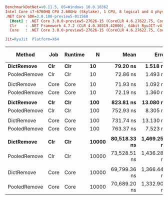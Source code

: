 ``` ini

BenchmarkDotNet=v0.11.5, OS=Windows 10.0.18362
Intel Core i7-6700HQ CPU 2.60GHz (Skylake), 1 CPU, 8 logical and 4 physical cores
.NET Core SDK=3.0.100-preview5-011568
  [Host] : .NET Core 3.0.0-preview5-27626-15 (CoreCLR 4.6.27622.75, CoreFX 4.700.19.22408), 64bit RyuJIT
  Clr    : .NET Framework 4.7.2 (CLR 4.0.30319.42000), 64bit RyuJIT-v4.8.3801.0
  Core   : .NET Core 3.0.0-preview5-27626-15 (CoreCLR 4.6.27622.75, CoreFX 4.700.19.22408), 64bit RyuJIT

Jit=RyuJit  Platform=X64  

```
|       Method |  Job | Runtime |     N |         Mean |        Error |        StdDev | Ratio | RatioSD | Gen 0 | Gen 1 | Gen 2 | Allocated |
|------------- |----- |-------- |------ |-------------:|-------------:|--------------:|------:|--------:|------:|------:|------:|----------:|
|   **DictRemove** |  **Clr** |     **Clr** |    **10** |     **79.20 ns** |     **1.518 ns** |     **1.5585 ns** |  **1.00** |    **0.00** |     **-** |     **-** |     **-** |         **-** |
| PooledRemove |  Clr |     Clr |    10 |     72.86 ns |     1.493 ns |     1.3968 ns |  0.92 |    0.02 |     - |     - |     - |         - |
|              |      |         |       |              |              |               |       |         |       |       |       |           |
|   DictRemove | Core |    Core |    10 |     71.93 ns |     1.092 ns |     0.9676 ns |  1.00 |    0.00 |     - |     - |     - |         - |
| PooledRemove | Core |    Core |    10 |     72.19 ns |     1.360 ns |     1.2723 ns |  1.00 |    0.02 |     - |     - |     - |         - |
|              |      |         |       |              |              |               |       |         |       |       |       |           |
|   **DictRemove** |  **Clr** |     **Clr** |   **100** |    **823.81 ns** |    **13.080 ns** |    **12.2353 ns** |  **1.00** |    **0.00** |     **-** |     **-** |     **-** |         **-** |
| PooledRemove |  Clr |     Clr |   100 |    752.93 ns |     8.305 ns |     7.7690 ns |  0.91 |    0.02 |     - |     - |     - |         - |
|              |      |         |       |              |              |               |       |         |       |       |       |           |
|   DictRemove | Core |    Core |   100 |    731.74 ns |    13.130 ns |    12.2820 ns |  1.00 |    0.00 |     - |     - |     - |         - |
| PooledRemove | Core |    Core |   100 |    763.37 ns |     7.523 ns |     7.0372 ns |  1.04 |    0.02 |     - |     - |     - |         - |
|              |      |         |       |              |              |               |       |         |       |       |       |           |
|   **DictRemove** |  **Clr** |     **Clr** | **10000** | **80,518.33 ns** | **1,469.254 ns** | **1,374.3413 ns** |  **1.00** |    **0.00** |     **-** |     **-** |     **-** |         **-** |
| PooledRemove |  Clr |     Clr | 10000 | 73,528.51 ns | 1,436.287 ns | 1,709.7977 ns |  0.91 |    0.02 |     - |     - |     - |         - |
|              |      |         |       |              |              |               |       |         |       |       |       |           |
|   DictRemove | Core |    Core | 10000 | 69,799.36 ns | 1,366.442 ns | 1,573.5964 ns |  1.00 |    0.00 |     - |     - |     - |         - |
| PooledRemove | Core |    Core | 10000 | 70,689.20 ns | 1,332.905 ns | 1,246.8005 ns |  1.01 |    0.03 |     - |     - |     - |         - |
